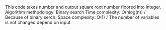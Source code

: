 This code takes number and output square root number floored into integer. 
Algorithm methodology: Binary search
Time complexity: O(nlog(n)) / Because of binary serch.
Space complexity: O(1) / The number of variables is not changed depend on input.